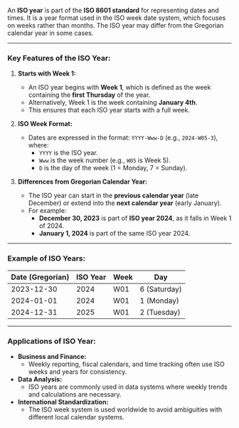An **ISO year** is part of the **ISO 8601 standard** for representing dates and times. It is a year format used in the ISO week date system, which focuses on weeks rather than months. The ISO year may differ from the Gregorian calendar year in some cases.

---

### Key Features of the ISO Year:

1. **Starts with Week 1:**

   - An ISO year begins with **Week 1**, which is defined as the week containing the **first Thursday** of the year.
   - Alternatively, Week 1 is the week containing **January 4th**.
   - This ensures that each ISO year starts with a full week.

2. **ISO Week Format:**

   - Dates are expressed in the format: `YYYY-Www-D` (e.g., `2024-W05-3`), where:
     - `YYYY` is the ISO year.
     - `Www` is the week number (e.g., `W05` is Week 5).
     - `D` is the day of the week (1 = Monday, 7 = Sunday).

3. **Differences from Gregorian Calendar Year:**
   - The ISO year can start in the **previous calendar year** (late December) or extend into the **next calendar year** (early January).
   - For example:
     - **December 30, 2023** is part of **ISO year 2024**, as it falls in Week 1 of 2024.
     - **January 1, 2024** is part of the same ISO year 2024.

---

### Example of ISO Years:

| **Date (Gregorian)** | **ISO Year** | **Week** | **Day**      |
| -------------------- | ------------ | -------- | ------------ |
| 2023-12-30           | 2024         | W01      | 6 (Saturday) |
| 2024-01-01           | 2024         | W01      | 1 (Monday)   |
| 2024-12-31           | 2025         | W01      | 2 (Tuesday)  |

---

### Applications of ISO Year:

- **Business and Finance:**
  - Weekly reporting, fiscal calendars, and time tracking often use ISO weeks and years for consistency.
- **Data Analysis:**
  - ISO years are commonly used in data systems where weekly trends and calculations are necessary.
- **International Standardization:**
  - The ISO week system is used worldwide to avoid ambiguities with different local calendar systems.

